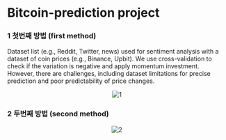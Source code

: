 # Bitcoin-prediction project

### 1 첫번째 방법 (first method)
Dataset list (e.g., Reddit, Twitter, news) used for sentiment analysis with a dataset of coin prices (e.g., Binance, Upbit). We use cross-validation to check if the variation is negative and apply momentum investment. However, there are challenges, including dataset limitations for precise prediction and poor predictability of price changes.

<p align="center">
  <img src="https://github.com/user-attachments/assets/94cffba7-6251-4dea-ac10-6f462df37f25" alt="1">
</p>

### 2 두번째 방법 (second method)

<p align="center">
  <img src="https://github.com/user-attachments/assets/8568f471-89e4-49ef-8e9e-40bed880e414" alt="2">
</p>
